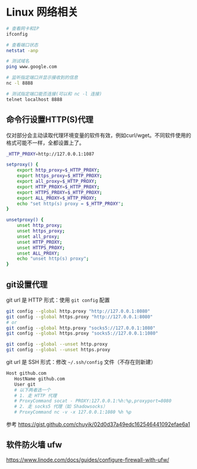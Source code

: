# Linux 网络相关



```bash
# 查看网卡和IP
ifconfig

# 查看端口状态
netstat -anp

# 测试域名
ping www.google.com

# 监听指定端口并显示接收到的信息
nc -l 8888

# 测试指定端口能否连接(可以和 nc -l 连接)
telnet localhost 8888
```



## 命令行设置HTTP(S)代理

仅对部分会主动读取代理环境变量的软件有效，例如curl/wget。不同软件使用的格式可能不一样，全都设置上了。

```bash
_HTTP_PROXY=http://127.0.0.1:1087

setproxy() {
    export http_proxy=$_HTTP_PROXY;
    export https_proxy=$_HTTP_PROXY;
    export all_proxy=$_HTTP_PROXY;
    export HTTP_PROXY=$_HTTP_PROXY;
    export HTTPS_PROXY=$_HTTP_PROXY;
    export ALL_PROXY=$_HTTP_PROXY;
    echo "set http(s) proxy = $_HTTP_PROXY";
}

unsetproxy() {
    unset http_proxy;
    unset https_proxy;
    unset all_proxy;
    unset HTTP_PROXY;
    unset HTTPS_PROXY;
    unset ALL_PROXY;
    echo "unset http(s) proxy";
}
```



## git设置代理

git url 是 HTTP 形式：使用 `git config` 配置

```bash
git config --global http.proxy "http://127.0.0.1:8080"
git config --global https.proxy "http://127.0.0.1:8080"
# or
git config --global http.proxy "socks5://127.0.0.1:1080"
git config --global https.proxy "socks5://127.0.0.1:1080"
```

```bash
git config --global --unset http.proxy
git config --global --unset https.proxy
```

git url 是 SSH 形式：修改 `~/.ssh/config` 文件（不存在则新建）

```bash
Host github.com
   HostName github.com
   User git
   # 以下两者选一个
   # 1. 走 HTTP 代理
   # ProxyCommand socat - PROXY:127.0.0.1:%h:%p,proxyport=8080
   # 2. 走 socks5 代理（如 Shadowsocks）
   # ProxyCommand nc -v -x 127.0.0.1:1080 %h %p
```

参考 https://gist.github.com/chuyik/02d0d37a49edc162546441092efae6a1



## 软件防火墙 ufw

https://www.linode.com/docs/guides/configure-firewall-with-ufw/

